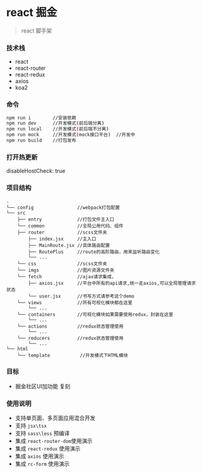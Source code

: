 # react 掘金
> react 脚手架

### 技术栈
+ react
+ react-router
+ react-redux
+ axios
+ koa2

### 命令
```bash
npm run i        //安装依赖
npm run dev      //开发模式(前后端分离)
npm run local    //开发模式(前后端不分离)
npm run mock     //开发模式(mock接口平台)  //开发中
npm run build    //打包发布
```

### 打开热更新
disableHostCheck: true 

### 项目结构
```text
.
└── config                //webpack打包配置
└── src
    ├── entry             //打包文件主入口
    └── common            //全局公用代码、组件
    ├── router            //scss文件夹
        ├── index.jsx     //主入口
        ├── MainRoute.jsx //具体路由配置
        ├── RoutePlus     //route的高阶路由，用来监听路由变化
        └── ...
    └── css               //scss文件夹
    └── imgs              //图片资源文件夹
    └── fetch             //ajax请求集成，
        ├── axios.jsx     //平台中所有的api请求,统一走axios,可以全局管理请求状态
        └── user.jsx      //书写方式请参考这个demo
    └── views             //所有可视化模块都在这里
        └── ...
    └── containers        //可视化模块如果需要使用redux，封装在这里
        └── ...
    └── actions           //redux状态管理使用
        └── ...
    └── reducers          //redux状态管理使用
        └── ...
└── html
    └── template           //开发模式下HTML模块

```

### 目标
+ 掘金社区UI加功能 复刻

### 使用说明
+ 支持单页面、多页面应用混合开发
+ 支持 `jsx\tsx`
+ 支持 `sass\less` 预编译
+ 集成 `react-router-dom`使用演示
+ 集成 `react-redux` 使用演示
+ 集成 `axios` 使用演示
+ 集成 `rc-form` 使用演示

